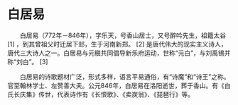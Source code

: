 # 白居易
　　白居易（772年－846年），字乐天，号香山居士，又号醉吟先生，祖籍太谷 [1]  ，到其曾祖父时迁居下邽，生于河南新郑。 [2]  是唐代伟大的现实主义诗人，唐代三大诗人之一。白居易与元稹共同倡导新乐府运动，世称“元白”，与刘禹锡并称“刘白”。 [3]

　　白居易的诗歌题材广泛，形式多样，语言平易通俗，有“诗魔”和“诗王”之称。官至翰林学士、左赞善大夫。公元846年，白居易在洛阳逝世，葬于香山。有《白氏长庆集》传世，代表诗作有《长恨歌》、《卖炭翁》、《琵琶行》等。